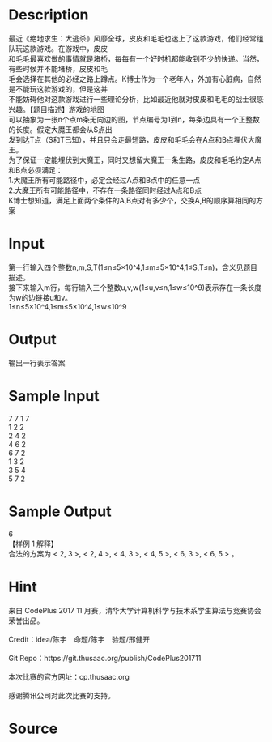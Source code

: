 
# Description

<div class="content"><div>最近《绝地求生：大逃杀》风靡全球，皮皮和毛毛也迷上了这款游戏，他们经常组队玩这款游戏。在游戏中，皮皮</div>
<div>和毛毛最喜欢做的事情就是堵桥，每每有一个好时机都能收到不少的快递。当然，有些时候并不能堵桥，皮皮和毛</div>
<div>毛会选择在其他的必经之路上蹲点。K博士作为一个老年人，外加有心脏病，自然是不能玩这款游戏的，但是这并</div>
<div>不能妨碍他对这款游戏进行一些理论分析，比如最近他就对皮皮和毛毛的战士很感兴趣。【题目描述】游戏的地图</div>
<div>可以抽象为一张n个点m条无向边的图，节点编号为1到n，每条边具有一个正整数的长度。假定大魔王都会从S点出</div>
<div>发到达T点（S和T已知），并且只会走最短路，皮皮和毛毛会在A点和B点埋伏大魔王。</div>
<div>为了保证一定能埋伏到大魔王，同时又想留大魔王一条生路，皮皮和毛毛约定A点和B点必须满足：</div>
<div>1.大魔王所有可能路径中，必定会经过A点和B点中的任意一点</div>
<div>2.大魔王所有可能路径中，不存在一条路径同时经过A点和B点</div>
<div>K博士想知道，满足上面两个条件的A,B点对有多少个，交换A,B的顺序算相同的方案</div>
<div></div>
<p></p></div>

# Input

<div class="content"><div>第一行输入四个整数n,m,S,T(1≤n≤5×10^4,1≤m≤5×10^4,1≤S,T≤n)，含义见题目描述。</div>
<div>接下来输入m行，每行输入三个整数u,v,w(1≤u,v≤n,1≤w≤10^9)表示存在一条长度为w的边链接u和v。</div>
<div>1≤n≤5×10^4,1≤m≤5×10^4,1≤w≤10^9</div>
<div></div>
<p></p></div>

# Output

<div class="content"><div>输出一行表示答案</div>
<div></div>
<p></p></div>

# Sample Input

<div class="content"><span class="sampledata">7 7 1 7<br/>
1 2 2<br/>
2 4 2<br/>
4 6 2<br/>
6 7 2<br/>
1 3 2<br/>
3 5 4<br/>
5 7 2</span></div>

# Sample Output

<div class="content"><span class="sampledata">6<br/>
【样例 1 解释】<br/>
合法的方案为 &lt; 2, 3 &gt;, &lt; 2, 4 &gt;, &lt; 4, 3 &gt;, &lt; 4, 5 &gt;, &lt; 6, 3 &gt;, &lt; 6, 5 &gt; 。</span></div>

# Hint

<div class="content"><p></p><div>来自 CodePlus 2017 11 月赛，清华大学计算机科学与技术系学生算法与竞赛协会 荣誉出品。</div><br/>
<div>Credit：idea/陈宇　命题/陈宇　验题/邢健开</div><br/>
<div>Git Repo：https://git.thusaac.org/publish/CodePlus201711</div><br/>
<div>本次比赛的官方网址：cp.thusaac.org</div><br/>
<div>感谢腾讯公司对此次比赛的支持。</div><p></p></div>

# Source

<div class="content"><p><a href="problemset.php?search="></a></p></div>

